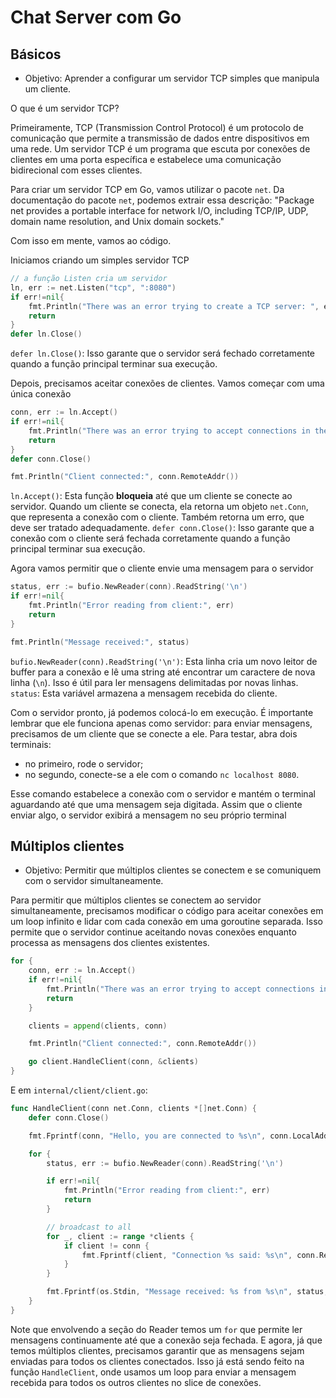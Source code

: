 # Chat Server com Go

## Básicos

- Objetivo: Aprender a configurar um servidor TCP simples que manipula um cliente.

O que é um servidor TCP?

Primeiramente, TCP (Transmission Control Protocol) é um protocolo de comunicação que permite a transmissão de dados entre dispositivos em uma rede. Um servidor TCP é um programa que escuta por conexões de clientes em uma porta específica e estabelece uma comunicação bidirecional com esses clientes.

Para criar um servidor TCP em Go, vamos utilizar o pacote `net`. Da documentação do pacote `net`, podemos extrair essa descrição: "Package net provides a portable interface for network I/O, including TCP/IP, UDP, domain name resolution, and Unix domain sockets."

Com isso em mente, vamos ao código.

Iniciamos criando um simples servidor TCP

```go
// a função Listen cria um servidor
ln, err := net.Listen("tcp", ":8080")
if err!=nil{
    fmt.Println("There was an error trying to create a TCP server: ", err)
    return
}
defer ln.Close()
```

`defer ln.Close()`: Isso garante que o servidor será fechado corretamente quando a função principal terminar sua execução.

Depois, precisamos aceitar conexões de clientes. Vamos começar com uma única conexão

```go
conn, err := ln.Accept()
if err!=nil{
    fmt.Println("There was an error trying to accept connections in the server: ", err)
    return
}
defer conn.Close()

fmt.Println("Client connected:", conn.RemoteAddr())
```

`ln.Accept()`: Esta função **bloqueia** até que um cliente se conecte ao servidor. Quando um cliente se conecta, ela retorna um objeto `net.Conn`, que representa a conexão com o cliente. Também retorna um erro, que deve ser tratado adequadamente.
`defer conn.Close()`: Isso garante que a conexão com o cliente será fechada corretamente quando a função principal terminar sua execução.

Agora vamos permitir que o cliente envie uma mensagem para o servidor

```go
status, err := bufio.NewReader(conn).ReadString('\n')
if err!=nil{
    fmt.Println("Error reading from client:", err)
    return
}

fmt.Println("Message received:", status)
```

`bufio.NewReader(conn).ReadString('\n')`: Esta linha cria um novo leitor de buffer para a conexão e lê uma string até encontrar um caractere de nova linha (`\n`). Isso é útil para ler mensagens delimitadas por novas linhas.
`status`: Esta variável armazena a mensagem recebida do cliente.

Com o servidor pronto, já podemos colocá-lo em execução. É importante lembrar que ele funciona apenas como servidor: para enviar mensagens, precisamos de um cliente que se conecte a ele.
Para testar, abra dois terminais:

- no primeiro, rode o servidor;
- no segundo, conecte-se a ele com o comando `nc localhost 8080`.

Esse comando estabelece a conexão com o servidor e mantém o terminal aguardando até que uma mensagem seja digitada. Assim que o cliente enviar algo, o servidor exibirá a mensagem no seu próprio terminal

## Múltiplos clientes

- Objetivo: Permitir que múltiplos clientes se conectem e se comuniquem com o servidor simultaneamente.

Para permitir que múltiplos clientes se conectem ao servidor simultaneamente, precisamos modificar o código para aceitar conexões em um loop infinito e lidar com cada conexão em uma goroutine separada. Isso permite que o servidor continue aceitando novas conexões enquanto processa as mensagens dos clientes existentes.

```go
for {
    conn, err := ln.Accept()
    if err!=nil{
        fmt.Println("There was an error trying to accept connections in the server: ", err)
        return
    }

    clients = append(clients, conn)

    fmt.Println("Client connected:", conn.RemoteAddr())

    go client.HandleClient(conn, &clients)
}
```

E em `internal/client/client.go`:

```go
func HandleClient(conn net.Conn, clients *[]net.Conn) {
	defer conn.Close()

	fmt.Fprintf(conn, "Hello, you are connected to %s\n", conn.LocalAddr())

	for {
		status, err := bufio.NewReader(conn).ReadString('\n')

		if err!=nil{
			fmt.Println("Error reading from client:", err)
			return
		}

		// broadcast to all
		for _, client := range *clients {
			if client != conn {
				fmt.Fprintf(client, "Connection %s said: %s\n", conn.RemoteAddr(), status)
			}
		}

		fmt.Fprintf(os.Stdin, "Message received: %s from %s\n", status, conn.RemoteAddr())
	}
}
```

Note que envolvendo a seção do Reader temos um `for` que permite ler mensagens continuamente até que a conexão seja fechada.
E agora, já que temos múltiplos clientes, precisamos garantir que as mensagens sejam enviadas para todos os clientes conectados. Isso já está sendo feito na função `HandleClient`, onde usamos um loop para enviar a mensagem recebida para todos os outros clientes no slice de conexões.
